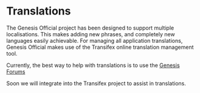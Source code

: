 Translations
============

The Genesis Official project has been designed to support multiple localisations. This makes adding new phrases, and completely new languages easily achievable. For managing all application translations, Genesis Official makes use of the Transifex online translation management tool.

Currently, the best way to help with translations is to use the [Genesis Forums](https://genesisnetwork.io/forum/)

Soon we will integrate into the Transifex project to assist in translations.